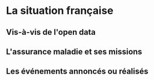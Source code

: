# La situation française

## Vis-à-vis de l'open data

## L'assurance maladie et ses missions

## Les événements annoncés ou réalisés
